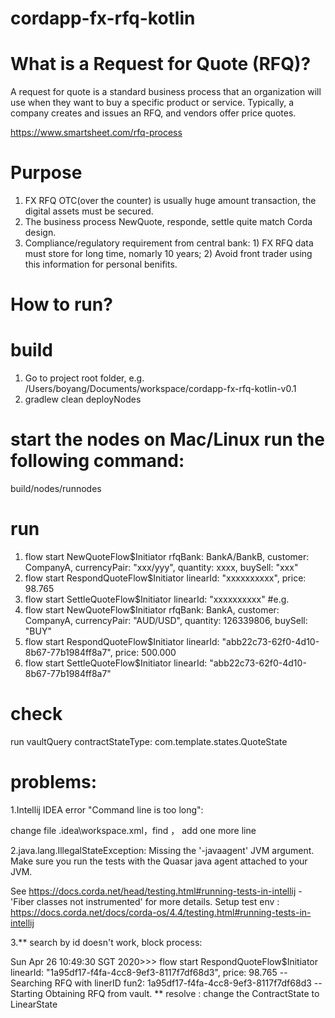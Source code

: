# **cordapp-fx-rfq-kotlin**

# What is a Request for Quote (RFQ)?
A request for quote is a standard business process that an organization will use when they want to buy a specific product or service. Typically, a company creates and issues an RFQ, and vendors offer price quotes. 

https://www.smartsheet.com/rfq-process

# Purpose
1. FX RFQ OTC(over the counter) is usually huge amount transaction, the digital assets must be secured. 
2. The business process NewQuote, responde, settle quite match Corda design.
3. Compliance/regulatory requirement from central bank: 1) FX RFQ data must store for long time, nomarly 10 years; 2) Avoid front trader using this information for personal benifits.


# How to run?
# build
1. Go to project root folder, e.g. /Users/boyang/Documents/workspace/cordapp-fx-rfq-kotlin-v0.1
2. gradlew clean deployNodes

# start the nodes on Mac/Linux run the following command: 
build/nodes/runnodes

# run
1. flow start NewQuoteFlow$Initiator rfqBank: BankA/BankB, customer: CompanyA, currencyPair: "xxx/yyy", quantity: xxxx, buySell: "xxx"
2. flow start RespondQuoteFlow$Initiator linearId: "xxxxxxxxxx", price: 98.765
3. flow start SettleQuoteFlow$Initiator linearId: "xxxxxxxxxx"
#e.g.
1. flow start NewQuoteFlow$Initiator rfqBank: BankA, customer: CompanyA, currencyPair: "AUD/USD", quantity: 126339806, buySell: "BUY"
2. flow start RespondQuoteFlow$Initiator linearId: "abb22c73-62f0-4d10-8b67-77b1984ff8a7", price: 500.000
3. flow start SettleQuoteFlow$Initiator linearId: "abb22c73-62f0-4d10-8b67-77b1984ff8a7"

# check
run vaultQuery contractStateType: com.template.states.QuoteState
    
# problems:
1.Intellij IDEA error "Command line is too long":

change file .idea\workspace.xml，find <component name="PropertiesComponent"> ， add one more line  <property name="dynamic.classpath" value="true" />

2.java.lang.IllegalStateException: Missing the '-javaagent' JVM argument. Make sure you run the tests with the Quasar java agent attached to your JVM.

  See https://docs.corda.net/head/testing.html#running-tests-in-intellij - 'Fiber classes not instrumented' for more details.
  Setup test env : https://docs.corda.net/docs/corda-os/4.4/testing.html#running-tests-in-intellij  

3.** search by id doesn't work, block process:

Sun Apr 26 10:49:30 SGT 2020>>> flow start RespondQuoteFlow$Initiator linearId: "1a95df17-f4fa-4cc8-9ef3-8117f7df68d3", price: 98.765
 -- Searching RFQ with linerID fun2: 1a95df17-f4fa-4cc8-9ef3-8117f7df68d3 --
Starting
Obtaining RFQ from vault.
** resolve : change the ContractState to LinearState

  
